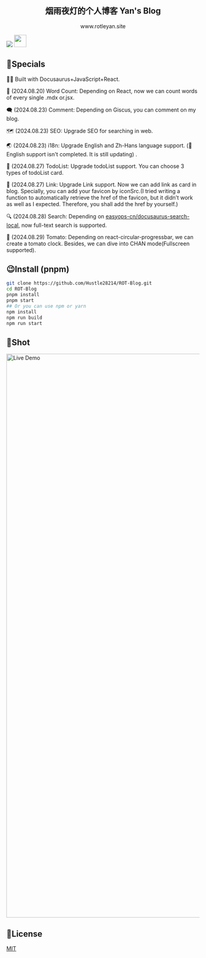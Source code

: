 <h2 align="center">
烟雨夜灯的个人博客
Yan's Blog
</h2>
<p align="center">
www.rotleyan.site
</p>
<a href="https://vercel.com/new/clone?repository-url=https://github.com/Hustle28214/ROT-Blog/tree/main&project-name=ROTblog&repo-name=ROTblog" rel="nofollow"><img src="https://vercel.com/button"></a>
<a href="https://docusaurus.io/zh-CN/" target="_blank"><img  style="height:32px" src="https://github.com/user-attachments/assets/cfb3c49a-ed7a-408f-8947-9021dc776dbc" /><a/>

## 🤔Specials

👷‍♀ Built with Docusaurus+JavaScript+React.

📝 (2024.08.20) Word Count: Depending on React, now we can count words of every single .mdx or.jsx.

🗨 (2024.08.23) Comment: Depending on Giscus, you can comment on my blog.

🗺 (2024.08.23) SEO: Upgrade SEO for searching in web.

🌏 (2024.08.23) i18n: Upgrade English and Zh-Hans language support. (🚧English support isn't completed. It is still updating) .

📂 (2024.08.27) TodoList: Upgrade todoList support. You can choose 3 types of todoList card.

🔗 (2024.08.27) Link: Upgrade Link support. Now we can add link as card in blog. Specially, you can add your favicon by iconSrc.(I tried writing a function to automatically retrieve the href of the favicon, but it didn’t work as well as I expected. Therefore, you shall add the href by yourself.)

🔍 (2024.08.28) Search: Depending on [easyops-cn/docusaurus-search-local](https://github.com/easyops-cn/docusaurus-search-local), now full-text search is supported.

🍅 (2024.08.29) Tomato: Depending on react-circular-progressbar, we can create a tomato clock. Besides, we can dive into CHAN mode(Fullscreen supported). 


## 😉Install (pnpm)
```bash
git clone https://github.com/Hustle28214/ROT-Blog.git
cd ROT-Blog
pnpm install
pnpm start
## Or you can use npm or yarn
npm install
npm run build
npm run start
```


## 📸Shot

<img width="1471" alt="Live Demo" src="https://github.com/user-attachments/assets/dec3d1fd-7a02-4c24-b748-a1960c3875b1">

## 🧾License

[MIT](./LICENSE)
